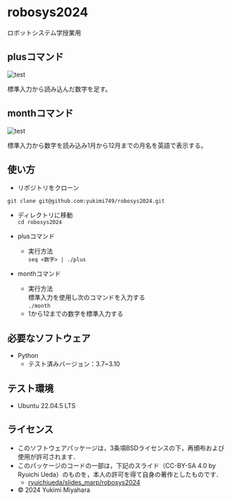 # robosys2024
ロボットシステム学授業用

## plusコマンド
![test](https://github.com/yukimi749/robosys2024/actions/workflows/test.yml/badge.svg)

標準入力から読み込んだ数字を足す。

## monthコマンド
![test](https://github.com/yukimi749/robosys2024/actions/workflows/monthtest.yml/badge.svg)

標準入力から数字を読み込み1月から12月までの月名を英語で表示する。

## 使い方
- リポジトリをクローン
```
git clone git@github.com:yukimi749/robosys2024.git
```
- ディレクトリに移動  
`cd robosys2024`

- plusコマンド
  - 実行方法   
`seq <数字> | ./plus`
- monthコマンド
  - 実行方法  
標準入力を使用し次のコマンドを入力する  
`./month`
  - 1から12までの数字を標準入力する

## 必要なソフトウェア
- Python
  - テスト済みバージョン：3.7~3.10

## テスト環境
- Ubuntu 22.04.5 LTS

## ライセンス
- このソフトウェアパッケージは，3条項BSDライセンスの下，再頒布および使用が許可されます．
- このパッケージのコードの一部は，下記のスライド（CC-BY-SA 4.0 by Ryuichi Ueda）のものを，本人の許可を得て自身の著作としたものです．
    - [ryuichiueda/slides_marp/robosys2024](https://github.com/ryuichiueda/slides_marp/tree/master/robosys2024)
- © 2024 Yukimi Miyahara
